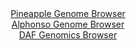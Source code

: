 <div id="Pineapple_Genome_Browser" align="center">
  <a href="https://igv.org/app/?sessionURL=blob:zZJfa9swFMW_i6BlA8eW7NiJDWWkbZL.SbbSzM3SUsy1I9tqbMmVFKdtyHefVjb20kHzsDHQg3S50j3n6LdFLZWKCY4i5NrEtwlBFlKl2Mygbir6GWqqUJRDpaiFJM2ppDyjKNqiHJSG.HpibpZaNypyHKabTg28ELbybKjhRXDYKDsTtXMiqgpSIUELqZxjCa1wWNF2NjSFprHNbM_2nSVocKBqSsGVcBrKi2Rj3kt.lZKCclHTpF5Xmr0KSIweo3Fp5_BpMJ8NsowqdUmfz5dHg8vzwY03jG_Hwclt_OVsHgfzwxkrOOi1pEc1FMPJaTV.EHU6GBZCZsesHS0mt93VgXd6OHxqmKTqiPRIv.sFfoBNMIwv6dP_5NkstqfvdN3zabOI.1cKTtpyMizD_oOcfmvJ5k3fBO0sVIlsbThAWSl7EcGWhwPLd4POjy3pWxiHJh0pGIru7i2kJWQr0363Rfq5MbQgRR_Xr.BYSMgllSjqhBj3SBi6frfXxWFIdtYWrWX196IdxddhD7sD1w2SnFXaoLxMFG.UDZzbbZbbxcueWV6XfXYqDtzjejRxi246_lrEE6wfr2YH7mgx_UOeFjLjX7_QmH2Pqn9C3nuE2DrdF7cXOS3Zgi76s4vxwypcaXLT5fFZOwb1ZjyuMbtfNLmQNWjTbyrm.JO4FiQDrk2hZYqlrGL6eW5SFBsUEdcz4KJMVMKQiGSRfsAWtoiPP_4G1Nvd774D">Pineapple Genome Browser</a>
</div>
<div id="Alphonso_Genome_Browser" align="center">
  <a href="https://igv.org/app/?sessionURL=blob:zZJda9swFIb_i6BlA8eW7NipDWW4bZp0bdOP1AmkFHOiyI4WW3IlJWkT8t.nlY3ddNBcbAx8IR9k630fPVu0YkpzKVCCfJeELiHIQXou10Oom4oNoGYaJQVUmjlIsYIpJihDyRYVoA1k91f2y7kxjU48j5umVYMopasDF2rYSAFr7VJZe6eyqmAqFRiptHeiYCU9Xq5aazaFpnHt2YEbejMw4EHVzKXQ0muYKPO1_V_.a5SXTMia5fWyMvwtQG7z2Iwzt4Av6XiYUsq0vmSvF7Pj9PIiHQXdbNKLTifZTX.cRePDIS8FmKVix5TchqPR_Cqkve46G57FJurCSdi7X8iD4Oyw.9JwxfQx6ZCjdhCFIbZguJixl_.ps334nr2_HfgnNNbP5zeTqhyWt.1zP8ApmT50z_r43eYE7RxUSbq0JiA6V52EYCfAkRP6UevHkhw5GMeWj5IcJY9PDjIK6MJuf9wi89pYX5Bmz8s3dRwk1YwplLRijDskjv2w3WnjOCY7Z4uWqvp7cM.z.7iD_dT3o7zglbEyz3ItGu2CEO6KFm652ZOmfh7g2_7Xu9OH4hJnJfR7g0nnbkAs03dZ.ra_PfrtAm3RjyT6J959JIhrpvvKtlg0GcW9pvtwHV9vRjfpBr_AJD3S7OKPePZDU0hVg7H77cS._rRtBYqDMHaw4ppPecXN69hSlGuU2Lux0iIqK2ktRKqcfsIOdkiIP_.WM9g97b4D">Alphonso Genome Browser</a>
</div>


<div id="DAF_Genomics_Browser" align="center">
  <a href="https://ink-blot.github.io/?sessionURL=blob:tZFra9swFIb_i6D95Jtkx64NYWRd1oR0y2jqGlpKOLWPL8SyPEle2ob89wmvY7ALY9CBJCTO5X11ngP5glI1oiMJYQ6dOJQSi6ha7DfA.xY_AkdFkhJahRaRWKLELkeSHEgJSkN6dWkqa617lbhuAaVdYSd4kytH.Q70thKDrtGk2swBDs.ig71ycsFNsgYX2r4WnRIu5DkqZXtuj1213YM5vse2Y0vc8qHVzai6NSaMscIpwbhtugIf_2LkPyib1byZZZvZWL_Cp2Uxna2Wsxt_nt5ehOe36XqRpWF2ummqDvQgcfqJZvw8W8wvrh_mq.CDx9rohL1dprvFTTY_8d.dzh_7RqKa0oieBX5ImU.OFmlFPhgIJK8lTWhgRezMYkFgv1z9SWimIEVDkrt7i2gJ.c6k3x2IfuoNKqLw8zBSs4iQBUqS2LHnRTSO2SSIAi.O6dE6kEG2r8zyfXoVRx6bMRY6D8CNftm04wCN0K_B1wL5U2ez_xXUGvI1VP6q3ImM51Ch6q6x3nuXz9VvMQXG_R._VQrJQZvQt.cLFGiNGsdO_6DiH..PXwE-">DAF Genomics Browser</a>
</div>
